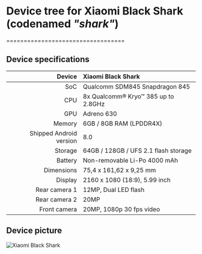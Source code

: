 # Device tree for Xiaomi Black Shark (codenamed _"shark"_)

==================================
## Device specifications

| Device                  | Xiaomi Black Shark                              |
| ----------------------: | :---------------------------------------------- |
| SoC                     | Qualcomm SDM845 Snapdragon 845                  |
| CPU                     | 8x Qualcomm® Kryo™ 385 up to 2.8GHz             |
| GPU                     | Adreno 630                                      |
| Memory                  | 6GB / 8GB RAM (LPDDR4X)                         |
| Shipped Android version | 8.0                                             |
| Storage                 | 64GB / 128GB / UFS 2.1 flash storage            |
| Battery                 | Non-removable Li-Po 4000 mAh                    |
| Dimensions              | 75,4 x 161,62 x 9,25 mm                         |
| Display                 | 2160 x 1080 (18:9), 5.99 inch                   |
| Rear camera 1           | 12MP, Dual LED flash                            |
| Rear camera 2           | 20MP                                            |
| Front camera            | 20MP, 1080p 30 fps video                        |

## Device picture

![Xiaomi Black Shark](https://cdn.shopify.com/s/files/1/0136/1605/4331/t/19/assets/heros-shark-specs-black@2x.png "Xiaomi Black Shark")
